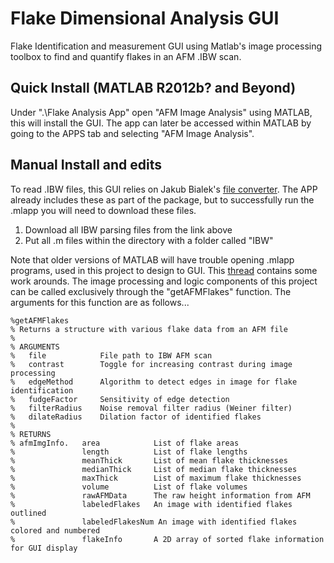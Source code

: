 # Flake Dimensional Analysis GUI
Flake Identification and measurement GUI using Matlab's image processing toolbox to find and quantify flakes in an AFM .IBW scan.

## Quick Install (MATLAB R2012b? and Beyond)
Under ".\Flake Analysis App" open "AFM Image Analysis" using MATLAB, this will install the GUI. 
The app can later be accessed within MATLAB by going to the APPS tab and selecting "AFM Image Analysis".

## Manual Install and edits
To read .IBW files, this GUI relies on Jakub Bialek's [file converter](https://www.mathworks.com/matlabcentral/fileexchange/42679-igor-pro-file-format-ibw-to-matlab-variable). 
The APP already includes these as part of the package, but to successfully run the .mlapp you will need to download these files.
1. Download all IBW parsing files from the link above
2. Put all .m files within the directory with a folder called "IBW"


Note that older versions of MATLAB will have trouble opening .mlapp programs, used in this project to design to GUI. This [thread](https://www.mathworks.com/matlabcentral/answers/404815-how-to-get-code-from-a-mlapp-file-using-an-earlier-matlab-version)
contains some work arounds. The image processing and logic components of this project can be called exclusively through the "getAFMFlakes" function. The arguments for this function are as follows...
```
%getAFMFlakes 
% Returns a structure with various flake data from an AFM file
%
% ARGUMENTS
%   file            File path to IBW AFM scan
%   contrast        Toggle for increasing contrast during image processing
%   edgeMethod      Algorithm to detect edges in image for flake identification
%   fudgeFactor     Sensitivity of edge detection
%   filterRadius    Noise removal filter radius (Weiner filter)
%   dilateRadius    Dilation factor of identified flakes
%
% RETURNS
% afmImgInfo.   area            List of flake areas
%               length          List of flake lengths
%               meanThick       List of mean flake thicknesses
%               medianThick     List of median flake thicknesses
%               maxThick        List of maximum flake thicknesses
%               volume          List of flake volumes
%               rawAFMData      The raw height information from AFM
%               labeledFlakes   An image with identified flakes outlined 
%               labeledFlakesNum An image with identified flakes colored and numbered
%               flakeInfo       A 2D array of sorted flake information for GUI display
```
